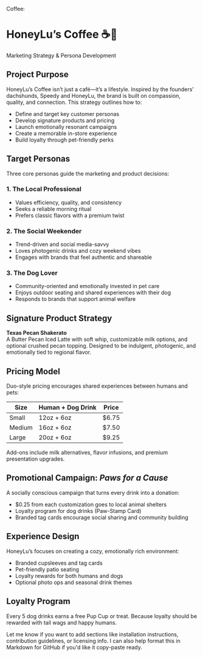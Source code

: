  Coffee:



# HoneyLu’s Coffee ☕🐾  
Marketing Strategy & Persona Development

## Project Purpose

HoneyLu’s Coffee isn’t just a café—it’s a lifestyle. Inspired by the founders’ dachshunds, Speedy and HoneyLu, the brand is built on compassion, quality, and connection. This strategy outlines how to:
- Define and target key customer personas
- Develop signature products and pricing
- Launch emotionally resonant campaigns
- Create a memorable in-store experience
- Build loyalty through pet-friendly perks

## Target Personas

Three core personas guide the marketing and product decisions:

### 1. The Local Professional  
- Values efficiency, quality, and consistency  
- Seeks a reliable morning ritual  
- Prefers classic flavors with a premium twist  

### 2. The Social Weekender  
- Trend-driven and social media-savvy  
- Loves photogenic drinks and cozy weekend vibes  
- Engages with brands that feel authentic and shareable  

### 3. The Dog Lover  
- Community-oriented and emotionally invested in pet care  
- Enjoys outdoor seating and shared experiences with their dog  
- Responds to brands that support animal welfare  

## Signature Product Strategy

**Texas Pecan Shakerato**  
A Butter Pecan Iced Latte with soft whip, customizable milk options, and optional crushed pecan topping. Designed to be indulgent, photogenic, and emotionally tied to regional flavor.

## Pricing Model

Duo-style pricing encourages shared experiences between humans and pets:

| Size      | Human + Dog Drink | Price  |
|-----------|-------------------|--------|
| Small     | 12oz + 6oz        | $6.75  |
| Medium    | 16oz + 6oz        | $7.50  |
| Large     | 20oz + 6oz        | $9.25  |

Add-ons include milk alternatives, flavor infusions, and premium presentation upgrades.

## Promotional Campaign: *Paws for a Cause*

A socially conscious campaign that turns every drink into a donation:
- $0.25 from each customization goes to local animal shelters  
- Loyalty program for dog drinks (Paw-Stamp Card)  
- Branded tag cards encourage social sharing and community building  

## Experience Design

HoneyLu’s focuses on creating a cozy, emotionally rich environment:
- Branded cupsleeves and tag cards  
- Pet-friendly patio seating  
- Loyalty rewards for both humans and dogs  
- Optional photo ops and seasonal drink themes  

## Loyalty Program

Every 5 dog drinks earns a free Pup Cup or treat. Because loyalty should be rewarded with tail wags and happy humans.



Let me know if you want to add sections like installation instructions, contribution guidelines, or licensing info. I can also help format this in Markdown for GitHub if you'd like it copy-paste ready.
